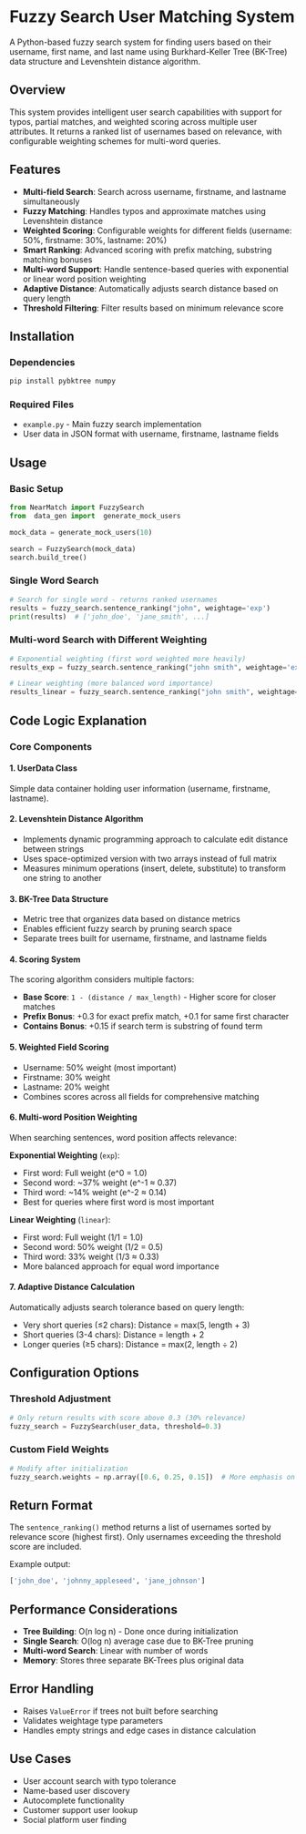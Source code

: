 # Fuzzy Search User Matching System

A Python-based fuzzy search system for finding users based on their username, first name, and last name using Burkhard-Keller Tree (BK-Tree) data structure and Levenshtein distance algorithm.

## Overview

This system provides intelligent user search capabilities with support for typos, partial matches, and weighted scoring across multiple user attributes. It returns a ranked list of usernames based on relevance, with configurable weighting schemes for multi-word queries.

## Features

- **Multi-field Search**: Search across username, firstname, and lastname simultaneously
- **Fuzzy Matching**: Handles typos and approximate matches using Levenshtein distance
- **Weighted Scoring**: Configurable weights for different fields (username: 50%, firstname: 30%, lastname: 20%)
- **Smart Ranking**: Advanced scoring with prefix matching, substring matching bonuses
- **Multi-word Support**: Handle sentence-based queries with exponential or linear word position weighting
- **Adaptive Distance**: Automatically adjusts search distance based on query length
- **Threshold Filtering**: Filter results based on minimum relevance score

## Installation

### Dependencies

```bash
pip install pybktree numpy
```

### Required Files

- `example.py` - Main fuzzy search implementation
- User data in JSON format with username, firstname, lastname fields

## Usage

### Basic Setup

```python
from NearMatch import FuzzySearch
from  data_gen import  generate_mock_users

mock_data = generate_mock_users(10)

search = FuzzySearch(mock_data)
search.build_tree()


```

### Single Word Search

```python
# Search for single word - returns ranked usernames
results = fuzzy_search.sentence_ranking("john", weightage='exp')
print(results)  # ['john_doe', 'jane_smith', ...]
```

### Multi-word Search with Different Weighting

```python
# Exponential weighting (first word weighted more heavily)
results_exp = fuzzy_search.sentence_ranking("john smith", weightage='exp')

# Linear weighting (more balanced word importance)
results_linear = fuzzy_search.sentence_ranking("john smith", weightage='linear')
```

## Code Logic Explanation

### Core Components

#### 1. **UserData Class**
Simple data container holding user information (username, firstname, lastname).

#### 2. **Levenshtein Distance Algorithm**
- Implements dynamic programming approach to calculate edit distance between strings
- Uses space-optimized version with two arrays instead of full matrix
- Measures minimum operations (insert, delete, substitute) to transform one string to another

#### 3. **BK-Tree Data Structure**
- Metric tree that organizes data based on distance metrics
- Enables efficient fuzzy search by pruning search space
- Separate trees built for username, firstname, and lastname fields

#### 4. **Scoring System**
The scoring algorithm considers multiple factors:
- **Base Score**: `1 - (distance / max_length)` - Higher score for closer matches
- **Prefix Bonus**: +0.3 for exact prefix match, +0.1 for same first character
- **Contains Bonus**: +0.15 if search term is substring of found term

#### 5. **Weighted Field Scoring**
- Username: 50% weight (most important)
- Firstname: 30% weight
- Lastname: 20% weight
- Combines scores across all fields for comprehensive matching

#### 6. **Multi-word Position Weighting**
When searching sentences, word position affects relevance:

**Exponential Weighting** (`exp`):
- First word: Full weight (e^0 = 1.0)
- Second word: ~37% weight (e^-1 ≈ 0.37)
- Third word: ~14% weight (e^-2 ≈ 0.14)
- Best for queries where first word is most important

**Linear Weighting** (`linear`):
- First word: Full weight (1/1 = 1.0)
- Second word: 50% weight (1/2 = 0.5)
- Third word: 33% weight (1/3 ≈ 0.33)
- More balanced approach for equal word importance

#### 7. **Adaptive Distance Calculation**
Automatically adjusts search tolerance based on query length:
- Very short queries (≤2 chars): Distance = max(5, length + 3)
- Short queries (3-4 chars): Distance = length + 2
- Longer queries (≥5 chars): Distance = max(2, length ÷ 2)

## Configuration Options

### Threshold Adjustment
```python
# Only return results with score above 0.3 (30% relevance)
fuzzy_search = FuzzySearch(user_data, threshold=0.3)
```

### Custom Field Weights
```python
# Modify after initialization
fuzzy_search.weights = np.array([0.6, 0.25, 0.15])  # More emphasis on username
```

## Return Format

The `sentence_ranking()` method returns a list of usernames sorted by relevance score (highest first). Only usernames exceeding the threshold score are included.

Example output:
```python
['john_doe', 'johnny_appleseed', 'jane_johnson']
```

## Performance Considerations

- **Tree Building**: O(n log n) - Done once during initialization
- **Single Search**: O(log n) average case due to BK-Tree pruning
- **Multi-word Search**: Linear with number of words
- **Memory**: Stores three separate BK-Trees plus original data

## Error Handling

- Raises `ValueError` if trees not built before searching
- Validates weightage type parameters
- Handles empty strings and edge cases in distance calculation

## Use Cases

- User account search with typo tolerance
- Name-based user discovery
- Autocomplete functionality
- Customer support user lookup
- Social platform user finding
